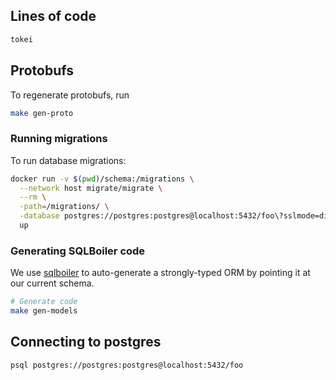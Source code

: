## Lines of code
```bash
tokei
```

## Protobufs
To regenerate protobufs, run 
```bash
make gen-proto
```

### Running migrations

To run database migrations:

```bash
docker run -v $(pwd)/schema:/migrations \
  --network host migrate/migrate \
  --rm \
  -path=/migrations/ \
  -database postgres://postgres:postgres@localhost:5432/foo\?sslmode=disable \
  up
```

### Generating SQLBoiler code

We use [sqlboiler](https://github.com/volatiletech/sqlboiler) to auto-generate
a strongly-typed ORM by pointing it at our current schema.

```bash
# Generate code
make gen-models
```

## Connecting to postgres
```bash
psql postgres://postgres:postgres@localhost:5432/foo
```